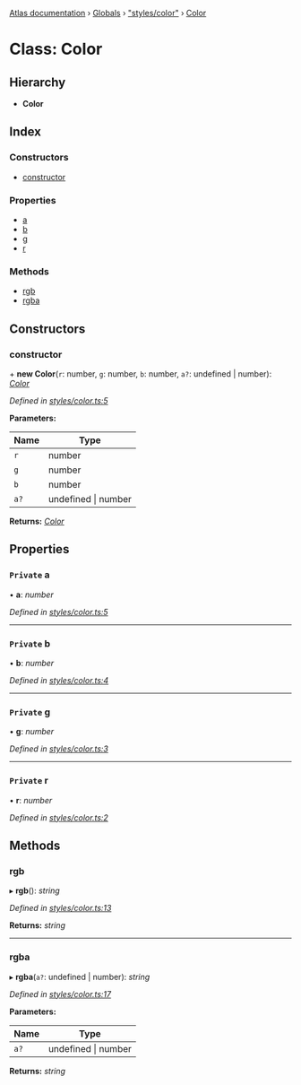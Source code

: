 [Atlas documentation](../README.md) › [Globals](../globals.md) › ["styles/color"](../modules/_styles_color_.md) › [Color](_styles_color_.color.md)

# Class: Color

## Hierarchy

* **Color**

## Index

### Constructors

* [constructor](_styles_color_.color.md#constructor)

### Properties

* [a](_styles_color_.color.md#private-a)
* [b](_styles_color_.color.md#private-b)
* [g](_styles_color_.color.md#private-g)
* [r](_styles_color_.color.md#private-r)

### Methods

* [rgb](_styles_color_.color.md#rgb)
* [rgba](_styles_color_.color.md#rgba)

## Constructors

###  constructor

\+ **new Color**(`r`: number, `g`: number, `b`: number, `a?`: undefined | number): *[Color](_styles_color_.color.md)*

*Defined in [styles/color.ts:5](https://github.com/chronark/atlas/blob/e6359aa/src/styles/color.ts#L5)*

**Parameters:**

Name | Type |
------ | ------ |
`r` | number |
`g` | number |
`b` | number |
`a?` | undefined &#124; number |

**Returns:** *[Color](_styles_color_.color.md)*

## Properties

### `Private` a

• **a**: *number*

*Defined in [styles/color.ts:5](https://github.com/chronark/atlas/blob/e6359aa/src/styles/color.ts#L5)*

___

### `Private` b

• **b**: *number*

*Defined in [styles/color.ts:4](https://github.com/chronark/atlas/blob/e6359aa/src/styles/color.ts#L4)*

___

### `Private` g

• **g**: *number*

*Defined in [styles/color.ts:3](https://github.com/chronark/atlas/blob/e6359aa/src/styles/color.ts#L3)*

___

### `Private` r

• **r**: *number*

*Defined in [styles/color.ts:2](https://github.com/chronark/atlas/blob/e6359aa/src/styles/color.ts#L2)*

## Methods

###  rgb

▸ **rgb**(): *string*

*Defined in [styles/color.ts:13](https://github.com/chronark/atlas/blob/e6359aa/src/styles/color.ts#L13)*

**Returns:** *string*

___

###  rgba

▸ **rgba**(`a?`: undefined | number): *string*

*Defined in [styles/color.ts:17](https://github.com/chronark/atlas/blob/e6359aa/src/styles/color.ts#L17)*

**Parameters:**

Name | Type |
------ | ------ |
`a?` | undefined &#124; number |

**Returns:** *string*
